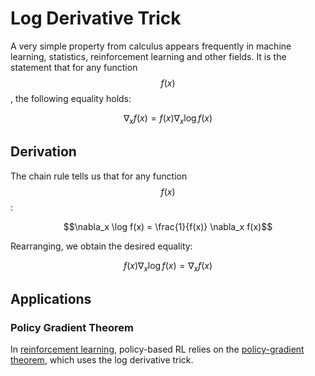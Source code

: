 # Log Derivative Trick

A very simple property from calculus appears frequently in machine
learning, statistics, reinforcement learning and other fields. It is the statement
that for any function $$f(x)$$, the following equality holds:

$$\nabla_x f(x) = f(x) \nabla_x \log f(x) $$

## Derivation

The chain rule tells us that for any function $$f(x)$$:

$$\nabla_x \log f(x) = \frac{1}{f(x)} \nabla_x f(x)$$

Rearranging, we obtain the desired equality:

$$f(x) \nabla_x \log f(x) = \nabla_x f(x)$$

## Applications

### Policy Gradient Theorem

In [reinforcement learning](../reinforcement_learning.md), policy-based RL relies on the
[policy-gradient theorem](../reinforcement_learning/policy_based/policy_gradient_theorem.md),
which uses the log derivative trick.
